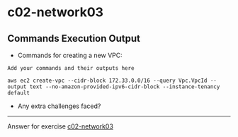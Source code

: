 # c02-network03

## Commands Execution Output

- Commands for creating a new VPC:
```
Add your commands and their outputs here
```
    aws ec2 create-vpc --cidr-block 172.33.0.0/16 --query Vpc.VpcId --output text --no-amazon-provided-ipv6-cidr-block --instance-tenancy default

    
- Any extra challenges faced?


<!-- Don't change anything below this point-->
***
Answer for exercise [c02-network03](https://github.com/devopsacademyau/academy/blob/893381c6f0b69434d9e8597d3d4b1c17f9bc1371/classes/02class/exercises/c02-network03/README.md)